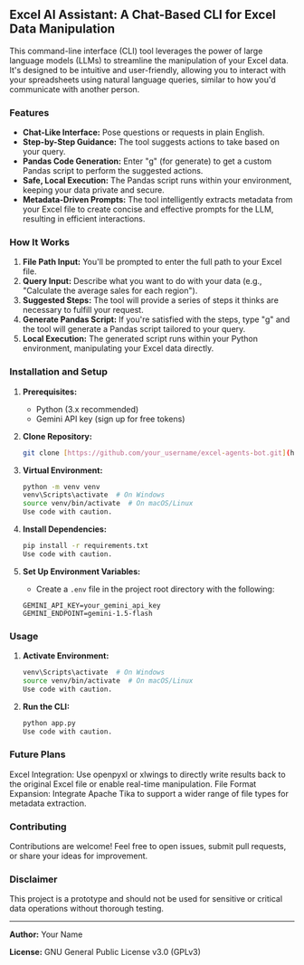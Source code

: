 ## Excel AI Assistant: A Chat-Based CLI for Excel Data Manipulation

This command-line interface (CLI) tool leverages the power of large language models (LLMs) to streamline the manipulation of your Excel data. It's designed to be intuitive and user-friendly, allowing you to interact with your spreadsheets using natural language queries, similar to how you'd communicate with another person.

### Features

- **Chat-Like Interface:** Pose questions or requests in plain English.
- **Step-by-Step Guidance:** The tool suggests actions to take based on your query.
- **Pandas Code Generation:**  Enter "g" (for generate) to get a custom Pandas script to perform the suggested actions.
- **Safe, Local Execution:** The Pandas script runs within your environment, keeping your data private and secure.
- **Metadata-Driven Prompts:**  The tool intelligently extracts metadata from your Excel file to create concise and effective prompts for the LLM, resulting in efficient interactions.

### How It Works

1. **File Path Input:** You'll be prompted to enter the full path to your Excel file.
2. **Query Input:**  Describe what you want to do with your data (e.g., "Calculate the average sales for each region").
3. **Suggested Steps:** The tool will provide a series of steps it thinks are necessary to fulfill your request.
4. **Generate Pandas Script:** If you're satisfied with the steps, type "g" and the tool will generate a Pandas script tailored to your query.
5. **Local Execution:** The generated script runs within your Python environment, manipulating your Excel data directly.

### Installation and Setup

1. **Prerequisites:**
   - Python (3.x recommended)
   - Gemini API key (sign up for free tokens)

2. **Clone Repository:**
   ```bash
   git clone [https://github.com/your_username/excel-agents-bot.git](https://github.com/your_username/excel-agents-bot.git) 

3.  **Virtual Environment:**

    ```bash
    python -m venv venv
    venv\Scripts\activate  # On Windows
    source venv/bin/activate  # On macOS/Linux
    Use code with caution.
    ```

4.  **Install Dependencies:**

    ```bash
    pip install -r requirements.txt
    Use code with caution.
    ```

5.  **Set Up Environment Variables:**
    -   Create a `.env` file in the project root directory with the following:

    ```
    GEMINI_API_KEY=your_gemini_api_key
    GEMINI_ENDPOINT=gemini-1.5-flash
    ```

### Usage

1.  **Activate Environment:**

    ```bash
    venv\Scripts\activate  # On Windows
    source venv/bin/activate  # On macOS/Linux
    Use code with caution.
    ```

2.  **Run the CLI:**

    ```bash
    python app.py
    Use code with caution.
    ```

### Future Plans

Excel Integration: Use openpyxl or xlwings to directly write results back to the original Excel file or enable real-time manipulation.
File Format Expansion: Integrate Apache Tika to support a wider range of file types for metadata extraction.

### Contributing

Contributions are welcome! Feel free to open issues, submit pull requests, or share your ideas for improvement.

### Disclaimer

This project is a prototype and should not be used for sensitive or critical data operations without thorough testing.

---

**Author:** Your Name

**License:** GNU General Public License v3.0 (GPLv3)   
